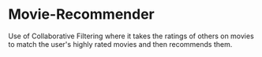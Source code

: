 # Movie-Recommender
Use of Collaborative Filtering where it takes the ratings of others on movies to match the user's highly rated movies and then recommends them.
